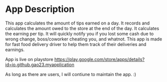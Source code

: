 # App Description 
This app calculates the amount of tips earned on a day.
It records and calculates the amount owed to the store at the end of the day.
It calculates the earning per tip.
It will quickly notify you if you lost some cash due to wrong change, boss/coworker cheating you, and whatnot.
This app is made for fast food delivery driver to help them track of their deliveries and earnings.

App is live on playstore 
https://play.google.com/store/apps/details?id=io.github.gao23.myapplication

As long as there are users, I will contiune to maintain the app. :) 



